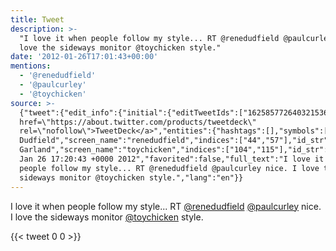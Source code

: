 ```yaml
---
title: Tweet
description: >-
  "I love it when people follow my style... RT @renedudfield @paulcurley nice. I
  love the sideways monitor @toychicken style."
date: '2012-01-26T17:01:43+00:00'
mentions:
  - '@renedudfield'
  - '@paulcurley'
  - '@toychicken'
source: >-
  {"tweet":{"edit_info":{"initial":{"editTweetIds":["162585772640321536"],"editableUntil":"2012-01-26T18:20:43.552Z","editsRemaining":"5","isEditEligible":true}},"retweeted":false,"source":"<a
  href=\"https://about.twitter.com/products/tweetdeck\"
  rel=\"nofollow\">TweetDeck</a>","entities":{"hashtags":[],"symbols":[],"user_mentions":[{"name":"René
  Dudfield","screen_name":"renedudfield","indices":["44","57"],"id_str":"1051804600460816384","id":"1051804600460816384"},{"name":"Paul","screen_name":"paulcurley","indices":["58","69"],"id_str":"24747549","id":"24747549"},{"name":"Leigh
  Garland","screen_name":"toychicken","indices":["104","115"],"id_str":"47927522","id":"47927522"}],"urls":[]},"display_text_range":["0","122"],"favorite_count":"0","id_str":"162585772640321536","truncated":false,"retweet_count":"0","id":"162585772640321536","created_at":"Thu
  Jan 26 17:20:43 +0000 2012","favorited":false,"full_text":"I love it when
  people follow my style... RT @renedudfield @paulcurley nice. I love the
  sideways monitor @toychicken style.","lang":"en"}}
---
```

I love it when people follow my style... RT [@renedudfield](https://twitter.com/@renedudfield) [@paulcurley](https://twitter.com/@paulcurley) nice. I love the sideways monitor [@toychicken](https://twitter.com/@toychicken) style.
    
{{< tweet 0 0 >}}
    

